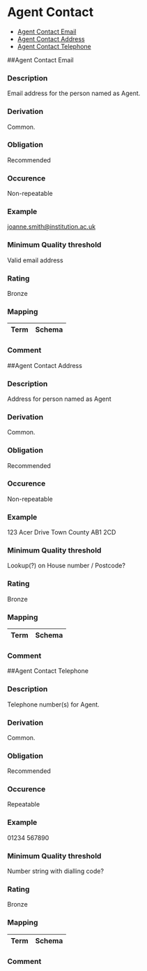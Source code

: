 
# Agent Contact

* [Agent Contact Email](https://github.com/jiscresearch/sharedService/blob/master/metadata/properties/Agent/Agent%20Contact.md#agent-contact-email)
* [Agent Contact Address](https://github.com/jiscresearch/sharedService/blob/master/metadata/properties/Agent/Agent%20Contact.md#agent-contact-address)
* [Agent Contact Telephone](https://github.com/jiscresearch/sharedService/blob/master/metadata/properties/Agent/Agent%20Contact.md#agent-contact-telephone)

##Agent Contact Email

### Description
Email address for the person named as Agent.
### Derivation
Common.
### Obligation	
Recommended
### Occurence
Non-repeatable
### Example	
joanne.smith@institution.ac.uk
### Minimum Quality threshold	
Valid email address
### Rating
Bronze
### Mapping
Term | Schema
-------------|--------------
### Comment

##Agent Contact Address
### Description
Address for person named as Agent
### Derivation
Common.
### Obligation	
Recommended
### Occurence	
Non-repeatable
### Example
123 Acer Drive
Town
County
AB1 2CD
### Minimum Quality threshold	
Lookup(?) on House number / Postcode?
### Rating
Bronze
### Mapping
Term | Schema
-------------|--------------
### Comment

##Agent Contact Telephone
### Description
Telephone number(s) for Agent. 
### Derivation
Common.
### Obligation
Recommended
### Occurence	
Repeatable
### Example	
01234 567890
### Minimum Quality threshold
Number string with dialling code?
### Rating
Bronze
### Mapping
Term | Schema
-------------|--------------
### Comment
